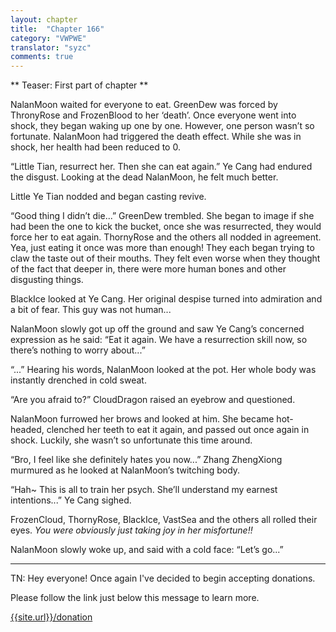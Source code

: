 ```yaml
---
layout: chapter
title:  "Chapter 166"
category: "VWPWE"
translator: "syzc"
comments: true
---
```


** Teaser: First part of chapter **

NalanMoon waited for everyone to eat. GreenDew was forced by ThronyRose and FrozenBlood to her ‘death’. Once everyone went into shock, they began waking up one by one. However, one person wasn’t so fortunate. NalanMoon had triggered the death effect. While she was in shock, her health had been reduced to 0.

“Little Tian, resurrect her. Then she can eat again.” Ye Cang had endured the disgust. Looking at the dead NalanMoon, he felt much better.

Little Ye Tian nodded and began casting revive.

“Good thing I didn’t die...” GreenDew trembled. She began to image if she had been the one to kick the bucket, once she was resurrected, they would force her to eat again. ThornyRose and the others all nodded in agreement. Yea, just eating it once was more than enough! They each began trying to claw the taste out of their mouths. They felt even worse when they thought of the fact that deeper in, there were more human bones and other disgusting things.

BlackIce looked at Ye Cang. Her original despise turned into admiration and a bit of fear. This guy was not human...

NalanMoon slowly got up off the ground and saw Ye Cang’s concerned expression as he said: “Eat it again. We have a resurrection skill now, so there’s nothing to worry about...”

“...” Hearing his words, NalanMoon looked at the pot. Her whole body was instantly drenched in cold sweat.

“Are you afraid to?” CloudDragon raised an eyebrow and questioned.

NalanMoon furrowed her brows and looked at him. She became hot-headed, clenched her teeth to eat it again, and passed out once again in shock. Luckily, she wasn’t so unfortunate this time around.

“Bro, I feel like she definitely hates you now...” Zhang ZhengXiong murmured as he looked at NalanMoon’s twitching body.

“Hah~ This is all to train her psych. She’ll understand my earnest intentions...” Ye Cang sighed.

FrozenCloud, ThornyRose, BlackIce, VastSea and the others all rolled their eyes. *You were obviously just taking joy in her misfortune!!*

NalanMoon slowly woke up, and said with a cold face: “Let’s go...”

---

TN: Hey everyone! Once again I've decided to begin accepting donations.

Please follow the link just below this message to learn more.

<a href="{{site.url}}/donation">{{site.url}}/donation</a>

